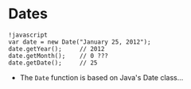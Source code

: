 # Dates

	!javascript
	var date = new Date("January 25, 2012");
	date.getYear(); 	// 2012
	date.getMonth();	// 0 ???
	date.getDate(); 	// 25

* The `Date` function is based on Java's Date class...
